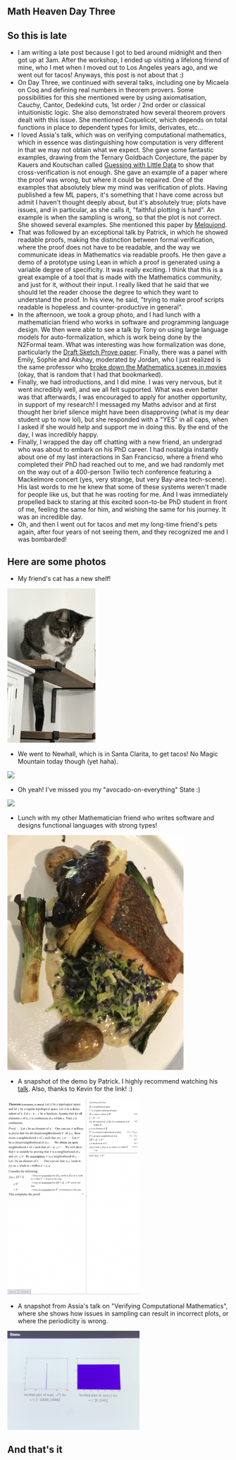 ## Math Heaven Day Three

## So this is late
- I am writing a late post because I got to bed around midnight and then got up at 3am. After the workshop, I ended up visiting a
lifelong friend of mine, who I met when I moved out to Los Angeles years ago, and we went out for tacos! Anyways, this post is not
about that :)
- On Day Three, we continued with several talks, including one by Micaela on Coq and defining real numbers in theorem provers. Some
possibilities for this she mentioned were by using axiomatisation, Cauchy, Cantor, Dedekind cuts, 1st order / 2nd order or classical
intuitionistic logic. She also demonstrated how several theorem provers dealt with this issue. She mentioned Coquelicot, which 
depends on total functions in place to dependent types for limits, derivates, etc...
- I loved Assia's talk, which was on verifying computational mathematics, which in essence was distinguishing how computation is very
different in that we may not obtain what we expect. She gave some fantastic examples, drawing from the Ternary Goldbach Conjecture,
the paper by Kauers and Koutschan called [Guessing with Little Data](https://arxiv.org/pdf/2202.07966.pdf) to show that cross-verification
is not enough. She gave an example of a paper where the proof was wrong, but where it could be repaired. One of the examples that 
absolutely blew my mind was verification of plots. Having published a few ML papers, it's something that I have come across but admit
I haven't thought deeply about, but it's absolutely true; plots have issues, and in particular, as she calls it, "faithful plotting is hard".
An example is when the sampling is wrong, so that the plot is not correct. She showed several examples. She mentioned this paper by 
[Melquiond](https://arxiv.org/pdf/2108.03974.pdf).
- That was followed by an exceptional talk by Patrick, in which he showed readable proofs, making the distinction between formal verification,
where the proof does not have to be readable, and the way we communicate ideas in Mathematics via readable proofs. He then gave a demo
of a prototype using Lean in which a proof is generated using a variable degree of specificity. It was really exciting. I think that this
is a great example of a tool that is made with the Mathematics community, and just for it, without their input. I really liked that he said
that we should let the reader choose the degree to which they want to understand the proof. In his view, he said, "trying to make proof
scripts readable is hopeless and counter-productive in general".
- In the afternoon, we took a group photo, and I had lunch with a mathematician friend who works in software and programming language design.
We then were able to see a talk by Tony on using large language models for auto-formalization, which is work being done by the N2Formal team.
What was interesting was how formalization was done, particularly the [Draft Sketch Prove paper](https://arxiv.org/pdf/2210.12283.pdf).
Finally, there was a panel with Emily, Sophie and Akshay, moderated by Jordan, who I just realized is the same professor who [broke down the
Mathematics scenes in movies](https://www.youtube.com/watch?v=oejBbQx-Sqo) (okay, that is random that I had that bookmarked).
- Finally, we had introductions, and I did mine. I was very nervous, but it went incredibly well, and we all felt supported. What was even
better was that afterwards, I was encouraged to apply for another opportunity, in support of my research! I messaged my Maths advisor and 
at first thought her brief silence might have been disapproving (what is my dear student up to now lol), but she responded with a "YES" in 
all caps, when I asked if she would help and support me in doing this. By the end of the day, I was incredibly happy.
- Finally, I wrapped the day off chatting with a new friend, an undergrad who was about to embark on his PhD career. I had nostalgia instantly 
about one of my last interactions in San Francicso, where a friend who completed their PhD had reached out to me, and we had randomly met
on the way out of a 400-person Twilio tech conference featuring a Mackelmore concert (yes, very strange, but very Bay-area tech-scene). His
last words to me he knew that some of these systems weren't made for people like us, but that he was rooting for me. And I was immediately
propelled back to staring at this excited soon-to-be PhD student in front of me, feeling the same for him, and wishing the same for his
journey. It was an incredible day.
- Oh, and then I went out for tacos and met my long-time friend's pets again, after four years of not seeing them, and they recognized me
and I was bombarded!

## Here are some photos

- My friend's cat has a new shelf!

<img src="/images1/IPAM233/ipam31.png" width="200">

- We went to Newhall, which is in Santa Clarita, to get tacos! No Magic Mountain today though (yet haha).

<img src="/images1/IPAM233/ipam32.png" width="300">

- Oh yeah! I've missed you my "avocado-on-everything" State :)

<img src="/images1/IPAM233/ipam33.png" width="300">

- Lunch with my other Mathematician friend who writes software and designs functional languages with strong types!

<img src="/images1/IPAM233/ipam34.png" width="400">

- A snapshot of the demo by Patrick. I highly recommend watching his [talk](https://www.youtube.com/watch?v=tp_h3vzkObo&t=1515s).
Also, thanks to Kevin for the link! :)

<img src="/images1/IPAM233/ipam35.png" width="300">

- A snapshot from Assia's talk on "Verifying Computational Mathematics", where she shows how issues in sampling can result in incorrect
plots, or where the periodicity is wrong.

<img src="/images1/IPAM233/ipam36.png" width="300">


## And that's it



